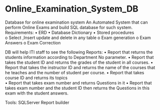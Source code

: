 # Online_Examination_System_DB
Database for online examination system 
An Automated System that can perform Online Exams and build SQL database for such system.
Requirements:
•	ERD
•	Database Dictionary
•	Stored procedures  
o	Select ,Insert update and delete in any table
o	Exam generation
o	Exam Answers 
o	Exam Correction

 DB will help ITI staff to see the following Reports:
•	Report that returns the students information according to Department No parameter.
•	Report that takes the student ID and returns the grades of the student in all courses.
•	Report that takes the instructor ID and returns the name of the courses that he teaches and the number of student per course.
•	Report that takes course ID and returns its topics  
•	Report that takes exam number and returns Questions in it
•	Report that takes exam number and the student ID then returns the Questions in this exam with the student answers. 

Tools:
		SQLServer
		Report builder
